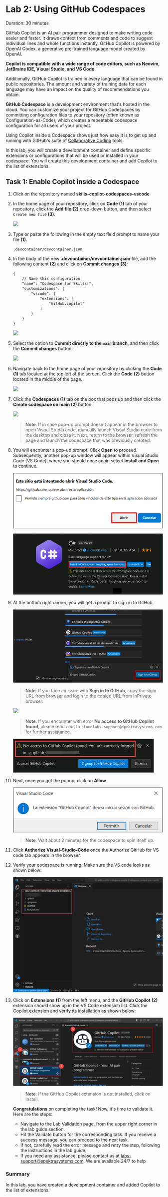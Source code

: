 #  Lab 2: Using GitHub Codespaces
Duration: 30 minutes

GitHub Copilot is an AI pair programmer designed to make writing code easier and faster. It draws context from comments and code to suggest individual lines and whole functions instantly. GitHub Copilot is powered by OpenAI Codex, a generative pre-trained language model created by OpenAI.

**Copilot is compatible with a wide range of code editors, such as Neovim, JetBrains IDE, Visual Studio, and VS Code.**

Additionally, GitHub Copilot is trained in every language that can be found in public repositories. The amount and variety of training data for each language may have an impact on the quality of recommendations you obtain.

**GitHub Codespace** is a development environment that's hosted in the cloud. You can customize your project for GitHub Codespaces by committing configuration files to your repository (often known as Configuration-as-Code), which creates a repeatable codespace configuration for all users of your project.

Using Copilot inside a Codespace shows just how easy it is to get up and running with GitHub's suite of [Collaborative Coding](https://github.com/features#features-collaboration) tools.

In this lab, you will create a development container and define specific extensions or configurations that will be used or installed in your codespace. You will create this development container and add Copilot to the list of extensions.

## Task 1: Enable Copilot inside a Codespace

1. Click on the repository named **skills-copilot-codespaces-vscode**

1. In the home page of your repository, click on **Code** **(1)** tab of your repository, click the **Add file** **(2)** drop-down button, and then select `Create new file` **(3)**.

    ![](../media/dp1.png)

1. Type or paste the following in the empty text field prompt to name your file **(1)**.

   ```
   .devcontainer/devcontainer.json
   ```

1. In the body of the new **.devcontainer/devcontainer.json** file, add the following content **(2)** and click on **Commit changes** **(3)**:

   ```
   {
       // Name this configuration
       "name": "Codespace for Skills!",
       "customizations": {
           "vscode": {
               "extensions": [
                   "GitHub.copilot"
               ]
           }
       }
   }
   ```

   ![](../media/dp2.png)
   
1. Select the option to **Commit directly to the `main` branch**, and then click the **Commit changes** button.

   ![](../media/commit-file.png)


1. Navigate back to the home page of your repository by clicking the **Code** **(1)** tab located at the top left of the screen. Click the **Code** **(2)** button located in the middle of the page.

   ![](../media/dp3.png)

1. Click the **Codespaces (1)** tab on the box that pops up and then click the **Create codespace on main (2)** button.

   ![](../media/dp4.png)

   >**Note**: If in case pop-up prompt doesn't appear in the browser to open Visual Studio code, manually launch Visual Studio code from the desktop and close it. Next, return to the browser, refresh the page and launch the codespace that was previously created.

1. You will encounter a pop-up prompt. Click **Open** to proceed. Subsequently, another pop-up window will appear within Visual Studio Code (VS Code), where you should once again select **Install and Open** to continue.

   ![](../media/open.png)

   ![](../media/codespaces.png)

1. At the bottom right corner, you will get a prompt to sign in to GitHub.

   ![](../media/signingit.png)

   > **Note**: If you face an issue with **Sign in to GitHub**, copy the sigin URL from browser and login to the copied URL from InPrivate browser.
 
      ![](../media/private.png)

   > **Note**: If you encounter with error **No access to GitHub Copilot found**, please reach out to `cloudlabs-support@spektrasystems.com` for further assistance.
 
      ![](../media/3.png)

1. Next, once you get the popup, click on **Allow**

   ![](../media/allow.png)

   >**Note**: Wait about 2 minutes for the codespace to spin itself up.

1. Click **Authorize Visual-Studio-Code** once the Authorize GitHub for VS code tab appears in the browser.

1. Verify your codespace is running. Make sure the VS code looks as shown below:

   ![](../media/loaded-repo.png)

1. Click on **Extensions** **(1)** from the left menu, and the **GitHub Copilot** **(2)** extension should show up in the VS Code extension list. Click the Copilot extension and verify its installation as shown below:

   ![](../media/verify-copilot.png)

   >**Note**: If the GitHub Copilot extension is not installed, click on Install.

   <validation step="b0ab17d5-7156-4131-b95c-c70529613eab" />
   
   **Congratulations** on completing the task! Now, it's time to validate it. Here are the steps:
   - Navigate to the Lab Validation page, from the upper right corner in the lab guide section.
   - Hit the Validate button for the corresponding task. If you receive a success message, you can proceed to the next task. 
   - If not, carefully read the error message and retry the step, following the instructions in the lab guide.
   - If you need any assistance, please contact us at labs-support@spektrasystems.com. We are available 24/7 to help
 
### Summary

In this lab, you have created a development container and added Copilot to the list of extensions.
